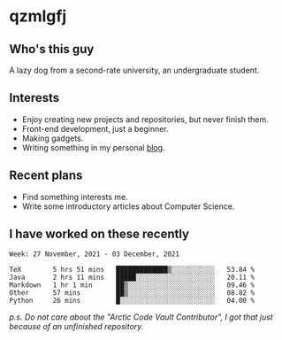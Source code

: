 # qzmlgfj

## Who's this guy

A lazy dog from a second-rate university, an undergraduate student.

## Interests

* Enjoy creating new projects and repositories, but never finish them.
* Front-end development, just a beginner.
* Making gadgets.
* Writing something in my personal [blog](https://qzmlgfj.ml/blog).

## Recent plans

* Find something interests me.
* Write some introductory articles about Computer Science.

<!--
* Try to develop a website for [Anime4KCPP](https://github.com/TianZerL/Anime4KCPP).
* Develop a Markdown renderer which user can customize its css, of course it is GUI-based.~~(If I could finish  it before getting bored)~~
* Work with my [teammates](https://github.com/SWJTU-Lazy-Dogs).
* Find something interests me, as a hobby after finishing my ~~boring~~ homework.
-->

## I have worked on these recently

<!--START_SECTION:waka-->
```text
Week: 27 November, 2021 - 03 December, 2021

TeX        5 hrs 51 mins   █████████████▒░░░░░░░░░░░   53.84 % 
Java       2 hrs 11 mins   █████░░░░░░░░░░░░░░░░░░░░   20.11 % 
Markdown   1 hr 1 min      ██▒░░░░░░░░░░░░░░░░░░░░░░   09.46 % 
Other      57 mins         ██▒░░░░░░░░░░░░░░░░░░░░░░   08.82 % 
Python     26 mins         █░░░░░░░░░░░░░░░░░░░░░░░░   04.00 % 
```
<!--END_SECTION:waka-->

*p.s.  Do not care about the "Arctic Code Vault Contributor", I got that just because of an unfinished repository.*

<!--
**qzmlgfj/qzmlgfj** is a ✨ _special_ ✨ repository because its `README.md` (this file) appears on your GitHub profile.

Here are some ideas to get you started:

- 🔭 I’m currently working on ...
- 🌱 I’m currently learning ...
- 👯 I’m looking to collaborate on ...
- 🤔 I’m looking for help with ...
- 💬 Ask me about ...
- 📫 How to reach me: ...
- 😄 Pronouns: ...
- ⚡ Fun fact: ...
-->
